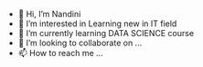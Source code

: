- 👋 Hi, I’m  Nandini
- 👀 I’m interested in Learning new in IT field
- 🌱 I’m currently learning DATA SCIENCE course
- 💞️ I’m looking to collaborate on ...
- 📫 How to reach me ...

<!---
Deepdiv19/Deepdiv19 is a ✨ special ✨ repository because its `README.md` (this file) appears on your GitHub profile.
You can click the Preview link to take a look at your changes.
--->
